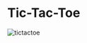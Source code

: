 # Tic-Tac-Toe
![tictactoe](https://user-images.githubusercontent.com/51089917/69568553-d7c08c80-0fe1-11ea-8218-abe8f7f06cc0.png)
